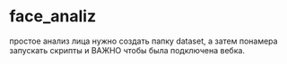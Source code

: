 # face_analiz
простое анализ лица
нужно создать папку  dataset, 
а затем понамера запускать скрипты и 
ВАЖНО чтобы была подключена вебка.
